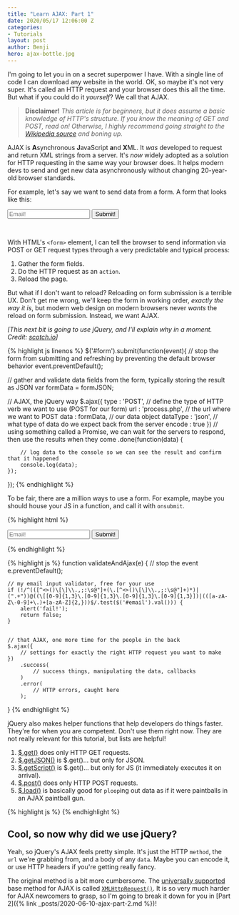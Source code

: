 ```yaml
---
title: "Learn AJAX: Part 1"
date: 2020/05/17 12:06:00 Z
categories:
- Tutorials
layout: post
author: Benji
hero: ajax-bottle.jpg
---
```


I'm going to let you in on a secret superpower I have. With a single line of code I can download any website in the world. OK, so maybe it's not very super. It's called an HTTP request and your browser does this all the time. But what if you could do it *yourself*? We call that AJAX.

> **Disclaimer!** *This article is for beginners, but it does assume a basic knowledge of HTTP's structure. If you know the meaning of GET and POST, read on! Otherwise, I highly recommend going straight to the [Wikipedia source](https://en.wikipedia.org/wiki/Hypertext_Transfer_Protocol#Request_methods) and boning up.*

AJAX is **A**synchronous **J**avaScript **a**nd **X**ML. It *was* developed to request and return XML strings from a server. It's *now* widely adopted as a solution for HTTP requesting in the same way your browser does. It helps modern devs to send and get new data asynchronously without changing 20-year-old browser standards.

For example, let's say we want to send data from a form. A form that looks like this:

<form onsubmit='validateAndAjax(event)' style='padding-bottom: 30px;'>
  <input id='email' type='email' placeholder='Email!'>
  <input id='submit' type='submit' value='Submit!'>
</form>

With HTML's `<form>` element, I can tell the browser to send information via POST or GET request types through a very predictable and typical process:
1. Gather the form fields.
2. Do the HTTP request as an `action`.
3. Reload the page.

But what if I don't want to reload? Reloading on form submission is a terrible UX. Don't get me wrong, we'll keep the form in working order, *exactly the way it is*, but modern web design on modern browsers never *wants* the reload on form submission. Instead, we want AJAX.

*[This next bit is going to use jQuery, and I'll explain why in a moment. Credit: [scotch.io](https://scotch.io/tutorials/submitting-ajax-forms-with-jquery)]*

{% highlight js linenos %}
$('#form').submit(function(event){
  // stop the form from submitting and refreshing by preventing the default browser behavior
  event.preventDefault();
  
  // gather and validate data fields from the form, typically storing the result as JSON
  var formData = formJSON;

  // AJAX, the jQuery way
  $.ajax({
      type        : 'POST',         // define the type of HTTP verb we want to use (POST for our form)
      url         : 'process.php',  // the url where we want to POST
      data        : formData,       // our data object
      dataType    : 'json',         // what type of data do we expect back from the server
      encode      : true
  })
    // using something called a Promise, we can wait for the servers to respond, then use the results when they come
    .done(function(data) {

        // log data to the console so we can see the result and confirm that it happened
        console.log(data); 
    });
});
{% endhighlight %}

To be fair, there are a million ways to use a form. For example, maybe you should house your JS in a function, and call it with `onsubmit`.

{% highlight html %}
<form onsubmit='validateAndAjax(event)'>
  <input id='email' type='email' placeholder='Email!'>
  <input id='submit' type='submit' value='Submit!'>
</form>
{% endhighlight %}

{% highlight js %}
function validateAndAjax(e) {
    // stop the event
    e.preventDefault();

    // my email input validator, free for your use
    if (!/^(([^<>()\[\]\\.,;:\s@"]+(\.[^<>()\[\]\\.,;:\s@"]+)*)|(".+"))@((\[[0-9]{1,3}\.[0-9]{1,3}\.[0-9]{1,3}\.[0-9]{1,3}])|(([a-zA-Z\-0-9]+\.)+[a-zA-Z]{2,}))$/.test($('#email').val())) {
        alert('fail!');
        return false;
    }


    // that AJAX, one more time for the people in the back
    $.ajax({
        // settings for exactly the right HTTP request you want to make
    })
        .success(
            // success things, manipulating the data, callbacks
        )
        .error(
            // HTTP errors, caught here
        );
}
{% endhighlight %}


jQuery also makes helper functions that help developers do things faster. They're for when you are competent. Don't use them right now. They are not really relevant for this tutorial, but lists are helpful!

1. [$.get()](https://api.jquery.com/jQuery.get/) does only HTTP GET requests.
2. [$.getJSON()](https://api.jquery.com/jQuery.getJSON/) is $.get()... but only for JSON.
3. [$.getScript()](https://api.jquery.com/jQuery.getScript/) is $.get()... but only for JS (it immediately executes it on arrival).
4. [$.post()](https://api.jquery.com/jQuery.post/) does only HTTP POST requests.
5. [$.load()](https://api.jquery.com/load/) is basically good for `ploop`ing out data as if it were paintballs in an AJAX paintball gun.

{% highlight js %}
{% endhighlight %}

## Cool, so now why did we use jQuery?

Yeah, so jQuery's AJAX feels pretty simple. It's just the HTTP `method`, the `url` we're grabbing from, and a body of any `data`. Maybe you can encode it, or use HTTP headers if you're getting really fancy. 

The original method is a bit more cumbersome. The [universally supported](https://caniuse.com/#feat=mdn-api_xmlhttprequest) base method for AJAX is called [`XMLHttpRequest()`](https://developer.mozilla.org/en-US/docs/Web/API/XMLHttpRequest/XMLHttpRequest). It is so very much harder for AJAX newcomers to grasp, so I'm going to break it down for you in [Part 2]({% link _posts/2020-06-10-ajax-part-2.md %})!



<script>
    function validateAndAjax(e) {
        e.preventDefault();
        alert("Ha! Your data is mine.");
    }
</script>